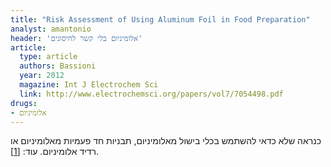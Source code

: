 ```yaml
---
title: "Risk Assessment of Using Aluminum Foil in Food Preparation"
analyst: amantonio
header: 'אלומיניום בלי קשר לחיסונים'
article:
  type: article
  authors: Bassioni
  year: 2012
  magazine: Int J Electrochem Sci
  link: http://www.electrochemsci.org/papers/vol7/7054498.pdf
drugs:
- אלומיניום
---
```


כנראה שלא כדאי להשתמש בכלי בישול מאלומיניום, תבניות חד פעמיות מאלומיניום או רדיד אלומיניום. עוד: [[1]](http://www.sciencedirect.com/science/article/pii/S0048969716324548).
